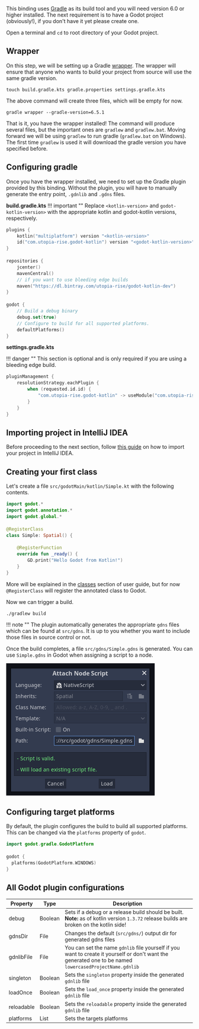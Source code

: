 This binding uses [Gradle](https://gradle.org) as its build tool and you will need version 6.0 or higher installed. The next requirement is to have a Godot project (obviously!), if you don't have it yet please create one.

Open a terminal and `cd` to root directory of your Godot project.

## Wrapper
On this step, we will be setting up a Gradle [wrapper](https://docs.gradle.org/current/userguide/gradle_wrapper.html). The wrapper will ensure that anyone who wants to build your project from source will use the same gradle version.

```shell
touch build.gradle.kts gradle.properties settings.gradle.kts
```

The above command will create three files, which will be empty for now.

```shell
gradle wrapper --gradle-version=6.5.1
```

That is it, you have the wrapper installed! The command will produce several files, but the important ones are `gradlew` and `gradlew.bat`. Moving forward we will be using `gradlew` to run gradle (`gradlew.bat` on Windows). The first time `gradlew` is used it will download the gradle version you have specified before.

## Configuring gradle
Once you have the wrapper installed, we need to set up the Gradle plugin provided by this binding. Without the plugin, you will have to manually generate the entry point, `.gdnlib` and `.gdns` files.

**build.gradle.kts**
!!! important ""
    Replace `<kotlin-version>` and `godot-kotlin-version>` with the appropriate kotlin and godot-kotlin versions, respectively.
```kotlin
plugins {
    kotlin("multiplatform") version "<kotlin-version>"
    id("com.utopia-rise.godot-kotlin") version "<godot-kotlin-version>"
}

repositories {
    jcenter()
    mavenCentral()
    // if you want to use bleeding edge builds
    maven("https://dl.bintray.com/utopia-rise/godot-kotlin-dev")
}

godot {
    // Build a debug binary
    debug.set(true)
    // Configure to build for all supported platforms.
    defaultPlatforms()
}
```

    
**settings.gradle.kts**

!!! danger ""
    This section is optional and is only required if you are using a bleeding edge build.
    
```kotlin
pluginManagement {
    resolutionStrategy.eachPlugin {
        when (requested.id.id) {
            "com.utopia-rise.godot-kotlin" -> useModule("com.utopia-rise:godot-gradle-plugin:${requested.version}")
        }
    }
}
```
    
## Importing project in IntelliJ IDEA
Before proceeding to the next section, follow [this guide](ide.md) on how to import your project in IntelliJ IDEA.

## Creating your first class

Let's create a file `src/godotMain/kotlin/Simple.kt` with the following contents.

```kotlin
import godot.*
import godot.annotation.*
import godot.global.*

@RegisterClass
class Simple: Spatial() {

    @RegisterFunction
    override fun _ready() {
        GD.print("Hello Godot from Kotlin!")
    }
}
```

More will be explained in the [classes](../user-guide/classes.md) section of user guide, but for now `@RegisterClass` will register
the annotated class to Godot.
    
Now we can trigger a build.

```shell
./gradlew build
``` 

!!! note ""
    The plugin automatically generates the appropriate `gdns` files which can be found at `src/gdns`. It is up to you whether you want to include those files in source control or not.

Once the build completes, a file `src/gdns/Simple.gdns` is generated. You can use `Simple.gdns` in Godot when assigning a script to a node.

![Attach Node Script](../assets/img/attach.png)

## Configuring target platforms

By default, the plugin configures the build to build all supported platforms. This can be changed via the `platforms` property of `godot`.

```kotlin
import godot.gradle.GodotPlatform

godot {
  platforms(GodotPlatform.WINDOWS)
}
```

## All Godot plugin configurations

| Property              | Type                | Description                                                                                                                                                                                                                                                                                                          |
|-----------------------|---------------------|----------------------------------------------------------------------------------------------------------------------------------------------------------------------------------------------------------------------------------------------------------------------------------------------------------------------|
| debug                 | Boolean             | Sets if a debug or a release build should be built. **Note:** as of kotlin version `1.3.72` release builds are broken on the kotlin side!                                                                                                                                                                            |
| gdnsDir               | File                | Changes the default (`src/gdns/`) output dir for generated gdns files                                                                                                                                                                                                                                                |
| gdnlibFile            | File                | You can set the name `gdnlib` file yourself if you want to create it yourself or don't want the generated one to be named `lowercasedProjectName.gdnlib`                                                                                                                                                             |
| singleton             | Boolean             | Sets the `singleton` property inside the generated `gdnlib` file                                                                                                                                                                                                                                                     |
| loadOnce              | Boolean             | Sets the `load_once` property inside the generated `gdnlib` file                                                                                                                                                                                                                                                     |
| reloadable            | Boolean             | Sets the `reloadable` property inside the generated `gdnlib` file                                                                                                                                                                                                                                                    |
| platforms             | List<GodotPlatform> | Sets the targets platforms                                                                                                                                                                                                                                                                                           |